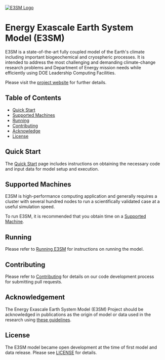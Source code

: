 [![E3SM Logo](https://e3sm.org/wp-content/themes/e3sm/assets/images/e3sm-logo.png)](https://e3sm.org)

Energy Exascale Earth System Model (E3SM)
================================================================================

E3SM is a state-of-the-art fully coupled model of the Earth's climate including
important biogeochemical and cryospheric processes. It is intended to address
the most challenging and demanding climate-change research problems and
Department of Energy mission needs while efficiently using DOE Leadership
Computing Facilities.  

Please visit the [project website](https://e3sm.org) for further details.

Table of Contents 
--------------------------------------------------------------------------------
- [Quick Start](#quickstart)
- [Supported Machines](#supportedmachines)
- [Running](#running)
- [Contributing](#contributing)
- [Acknowledge](#acknowledge)
- [License](#license)

Quick Start
--------------------------------------------------------------------------------
The [Quick Start](https://e3sm.org/model/running-e3sm/e3sm-quick-start/) page 
includes instructions on obtaining the necessary code and input data for model 
setup and execution.

Supported Machines 
--------------------------------------------------------------------------------
E3SM is high-performance computing application and generally requires a cluster
with several hundred nodes to run a scientifically validated case at a useful
simulation speed.

To run E3SM, it is recommended that you obtain time on a 
[Supported Machine](https://e3sm.org/model/running-e3sm/supported-machines/).

Running
--------------------------------------------------------------------------------
Please refer to [Running E3SM](https://e3sm.org/model/running-e3sm/) 
 for instructions on running the model. 

Contributing
--------------------------------------------------------------------------------
Please refer to [Contributing](CONTRIBUTING) for details on our code development
process for submitting pull requests.

Acknowledgement
--------------------------------------------------------------------------------
The Energy Exascale Earth System Model (E3SM) Project should be acknowledged in 
publications as the origin of model or data used in the research using [these 
guidelines](https://e3sm.org/resources/policies/acknowledge-e3sm/).

License
--------------------------------------------------------------------------------
The E3SM model became open development at the time of first model and data release.
Please see [LICENSE](LICENSE) for details.

